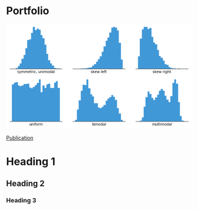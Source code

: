 # Portfolio

![histogram](assets/images/histogram.png)

[Publication](https://www.mdpi.com/1424-8220/22/8/3048) 

# Heading 1

## Heading 2

### Heading 3
